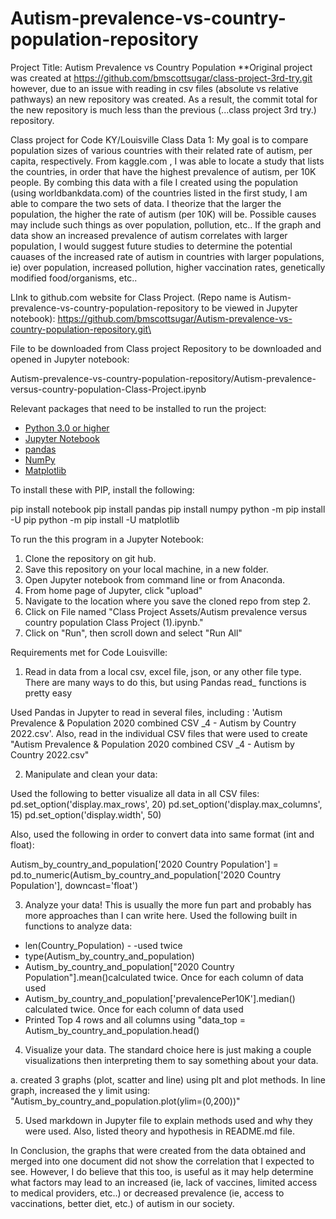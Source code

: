 # Autism-prevalence-vs-country-population-repository
Project Title: Autism Prevalence vs Country Population
**Original project was created at https://github.com/bmscottsugar/class-project-3rd-try.git however, due to an issue with reading in csv files (absolute vs relative pathways) an new repository was created. As a result, the commit total for the new repository is much less than the previous (...class project 3rd try.) repository. 

Class project for Code KY/Louisville Class Data 1: My goal is to compare population sizes of various countries with their related rate of autism, per capita, respectively. From kaggle.com , I was able to locate a study that lists the countries, in order that have the highest prevalence of autism, per 10K people. By combing this data with a file I created using the population (using worldbankdata.com) of the countries listed in the first study, I am able to compare the two sets of data. I theorize that the larger the population, the higher the rate of autism (per 10K) will be. Possible causes may include such things as over population, pollution, etc..  If the graph and data show an increased prevalence of autism correlates with larger population,  I would suggest future studies to determine the potential cauases of the increased rate of autism in countries with larger populations, ie) over population, increased pollution, higher vaccination rates, genetically modified food/organisms, etc..


LInk to github.com website for Class Project. (Repo name is Autism-prevalence-vs-country-population-repository to be viewed in Jupyter notebook):
https://github.com/bmscottsugar/Autism-prevalence-vs-country-population-repository.git\

File to be downloaded from Class project Repository to be downloaded and opened in Jupyter notebook:

Autism-prevalence-vs-country-population-repository/Autism-prevalence-versus-country-population-Class-Project.ipynb

Relevant packages that need to be installed to run the project:


* [Python 3.0 or higher](https://www.python.org)
* [Jupyter Notebook](https://jupyter.org)
* [pandas](https://pandas.pydata.org/pandas-docs/stable/index.html)
* [NumPy](https://numpy.org/doc/)
* [Matplotlib](https://matplotlib.org)

To install these with PIP, install the following:

pip install notebook
pip install pandas
pip install numpy
python -m pip install -U pip
python -m pip install -U matplotlib

To run the this program in a Jupyter Notebook:


1. Clone the repository on git hub. 
2. Save this repository on your local machine, in a new folder. 
3. Open Jupyter notebook from command line or from Anaconda.
4. From home page of Jupyter, click "upload"
5. Navigate to the location where you save the cloned repo from step 2. 
6. Click on File named "Class Project Assets/Autism prevalence versus country population Class Project (1).ipynb."
7. Click on "Run", then scroll down and select  "Run All"


Requirements met for Code Louisville:

1. Read in data from a local csv, excel file, json, or any other file type. There are many ways to do this, but using Pandas read_ functions is pretty easy

Used Pandas in Jupyter to read in several files, including : 'Autism Prevalence & Population 2020 combined CSV _4 - Autism by Country 2022.csv'. Also, read in the individual CSV files that were used to create "Autism Prevalence & Population 2020 combined CSV _4 - Autism by Country 2022.csv"

2. Manipulate and clean your data:

Used the following to better visualize all data in all CSV files:
pd.set_option('display.max_rows', 20)
pd.set_option('display.max_columns', 15)
pd.set_option('display.width', 50)

Also, used the following in order to convert data into same format (int and float):

Autism_by_country_and_population['2020 Country Population'] = pd.to_numeric(Autism_by_country_and_population['2020 Country Population'], downcast='float')

3. Analyze your data! This is usually the more fun part and probably has more approaches than I can write here.
  Used the following built in functions to analyze data:
-  len(Country_Population) - -used twice
- type(Autism_by_country_and_population)
- Autism_by_country_and_population["2020 Country Population"].mean()calculated twice. Once for each column of data used
- Autism_by_country_and_population['prevalencePer10K'].median() calculated twice. Once for each column of data used
- Printed Top 4 rows and all columns using "data_top = Autism_by_country_and_population.head()
 


 4. Visualize your data. The standard choice here is just making a couple visualizations then interpreting them to say something about your data.

 a. created 3 graphs (plot, scatter and line) using plt and plot methods. In line graph, increased the y limit using:
"Autism_by_country_and_population.plot(ylim=(0,200))"

5. Used markdown in Jupyter file to explain methods used and why they were used. Also, listed theory and hypothesis in README.md file. 

In Conclusion, the graphs that were created from the data obtained and merged into one document did not show the correlation that I expected to see. However, 
I do believe that this too, is useful as it may help determine what factors may lead to an increased (ie, lack of vaccines, limited access to medical providers, etc..) or decreased prevalence (ie, access to vaccinations,  better diet, etc.) of autism in our society. 

